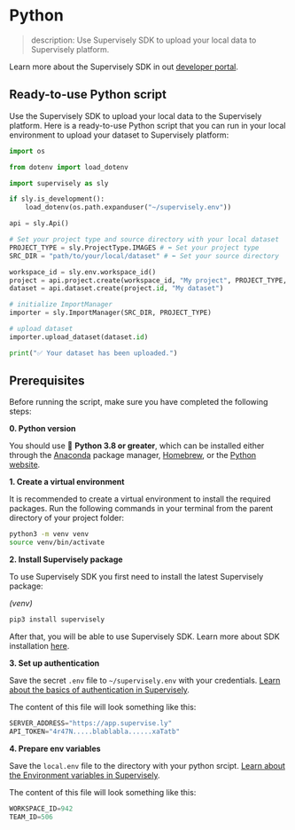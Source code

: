 # Python

> description: Use Supervisely SDK to upload your local data to Supervisely platform.

Learn more about the Supervisely SDK in out [developer portal](https://developer.supervisely.com/getting-started/python-sdk-tutorials).

## Ready-to-use Python script

Use the Supervisely SDK to upload your local data to the Supervisely platform. Here is a ready-to-use Python script that you can run in your local environment to upload your dataset to Supervisely platform:

```python
import os

from dotenv import load_dotenv

import supervisely as sly

if sly.is_development():
    load_dotenv(os.path.expanduser("~/supervisely.env"))

api = sly.Api()

# Set your project type and source directory with your local dataset
PROJECT_TYPE = sly.ProjectType.IMAGES # ⬅️ Set your project type
SRC_DIR = "path/to/your/local/dataset" # ⬅️ Set your source directory

workspace_id = sly.env.workspace_id()
project = api.project.create(workspace_id, "My project", PROJECT_TYPE, change_name_if_conflict=True)
dataset = api.dataset.create(project.id, "My dataset")

# initialize ImportManager
importer = sly.ImportManager(SRC_DIR, PROJECT_TYPE)

# upload dataset
importer.upload_dataset(dataset.id)

print("✅ Your dataset has been uploaded.")
```

## Prerequisites

Before running the script, make sure you have completed the following steps:

**0. Python version**

You should use 🐍 **Python 3.8 or greater**, which can be installed either through the [Anaconda](https://www.anaconda.com/products/distribution) package manager, [Homebrew](https://brew.sh/), or the [Python website](https://www.python.org/downloads/mac-osx/).

**1. Create a virtual environment**

It is recommended to create a virtual environment to install the required packages. Run the following commands in your terminal from the parent directory of your project folder:

```bash
python3 -m venv venv
source venv/bin/activate
```

**2. Install Supervisely package**

To use Supervisely SDK you first need to install the latest Supervisely package:

_(venv)_

```bash
pip3 install supervisely
```

After that, you will be able to use Supervisely SDK. Learn more about SDK installation [here](https://developer.supervisely.com/getting-started/installation).

**3. Set up authentication**

Save the secret `.env` file to `~/supervisely.env` with your credentials. [Learn about the basics of authentication in Supervisely](https://developer.supervisely.com/getting-started/basics-of-authentication).

The content of this file will look something like this:

```python
SERVER_ADDRESS="https://app.supervise.ly"
API_TOKEN="4r47N.....blablabla......xaTatb"
```

**4. Prepare env variables**

Save the `local.env` file to the directory with your python srcipt. [Learn about the Environment variables in Supervisely](https://developer.supervisely.com/getting-started/environment-variables).

The content of this file will look something like this:

```python
WORKSPACE_ID=942
TEAM_ID=506
```
